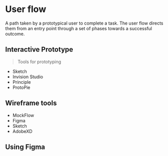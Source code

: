 # User flow

A path taken by a prototypical user to complete a task. The user flow directs them from an entry point through a set of phases towards a successful outcome.

## Interactive Prototype

> Tools for prototyping

- Sketch
- Invision Studio
- Principle
- ProtoPie

## Wireframe tools

- MockFlow
- Figma
- Sketch
- AdobeXD

## Using Figma
